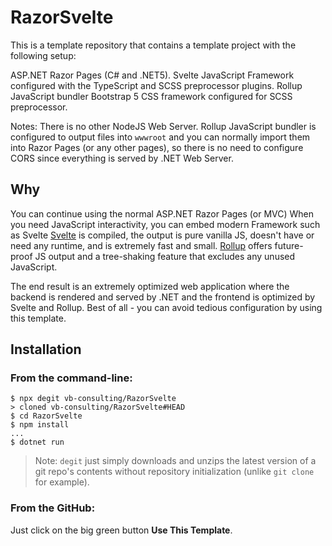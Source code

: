 # RazorSvelte

This is a template repository that contains a template project with the following setup:

ASP.NET Razor Pages (C# and .NET5).
Svelte JavaScript Framework configured with the TypeScript and SCSS preprocessor plugins.
Rollup JavaScript bundler
Bootstrap 5 CSS framework configured for SCSS preprocessor.

Notes:
There is no other NodeJS Web Server.  Rollup JavaScript bundler is configured to output files into `wwwroot` and you can normally import them into Razor Pages (or any other pages), so there is no need to configure CORS since everything is served by .NET Web Server.

## Why

You can continue using the normal ASP.NET Razor Pages (or MVC)
When you need JavaScript interactivity, you can embed modern Framework such as Svelte
[Svelte](https://svelte.dev/) is compiled, the output is pure vanilla JS, doesn't have or need any runtime, and is extremely fast and small.
[Rollup](https://rollupjs.org/guide/en/#the-why) offers future-proof JS output and a tree-shaking feature that excludes any unused JavaScript.

The end result is an extremely optimized web application where the backend is rendered and served by .NET and the frontend is optimized by Svelte and Rollup.
Best of all - you can avoid tedious configuration by using this template.

## Installation

### From the command-line:

```
$ npx degit vb-consulting/RazorSvelte
> cloned vb-consulting/RazorSvelte#HEAD
$ cd RazorSvelte
$ npm install
...
$ dotnet run
```

> Note: `degit` just simply downloads and unzips the latest version of a git repo's contents without repository initialization (unlike `git clone` for example).

### From the GitHub:

Just click on the big green button **Use This Template**.
